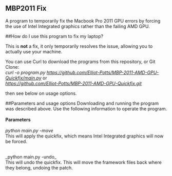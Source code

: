 ## MBP2011 Fix
A program to temporarily fix the Macbook Pro 2011 GPU errors by forcing the use of Intel Integrated graphics rather than
the failing AMD GPU. 

##How do I use this program to fix my laptop?

This is **not** a fix, it only temporarily resolves the issue, allowing you to actually use your machine.

You can use Curl to download the programs from this repository, or Git Clone: <br /> 
_curl -o program.py https://github.com/Elliot-Potts/MBP-2011-AMD-GPU-Quickfix/main.py_
or <br />
_https://github.com/Elliot-Potts/MBP-2011-AMD-GPU-Quickfix.git_

then see below on usage options.

##Parameters and usage options
Downloading and running the program was described above. Use the following information to operate the program.
<br />
<br />
**Parameters** <br /> <br />
_python main.py -move_ <br />
This will apply the quickfix, which means Intel Integrated graphics will now be forced.

<br />
_python main.py -undo_ <br />
This will undo the quickfix. This will move the framework files back where they belong, undoing the patch.

